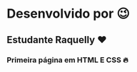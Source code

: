 # Desenvolvido por :wink:
## Estudante Raquelly :heart:
### Primeira página em HTML E CSS :fire:
#### 
